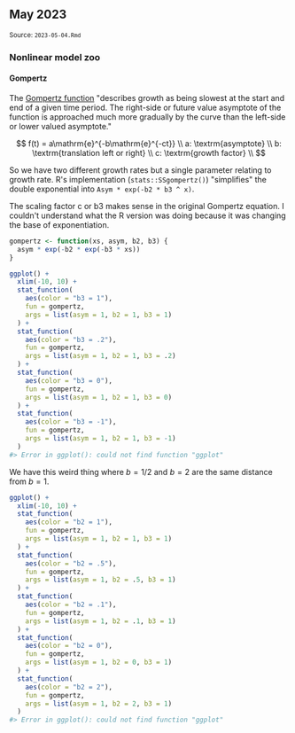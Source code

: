 <!--- Timestamp to trigger book rebuilds: 2023-05-04 15:07:31.616748 --->



## May 2023

<small>Source: <code>2023-05-04.Rmd</code></small>


### Nonlinear model zoo

#### Gompertz 

The [Gompertz function](https://en.wikipedia.org/wiki/Gompertz_function)
"describes growth as being slowest at the start and end of a given time
period. The right-side or future value asymptote of the function is
approached much more gradually by the curve than the left-side or lower
valued asymptote." 

$$
f(t) = a\mathrm{e}^{-b\mathrm{e}^{-ct}} \\
a: \textrm{asymptote} \\
b: \textrm{translation left or right} \\
c: \textrm{growth factor} \\
$$

So we have two different growth rates but a single parameter relating to
growth rate. R's implementation (`stats::SSgompertz()`) "simplifies" the
double exponential into `Asym * exp(-b2 * b3 ^ x)`.

The scaling factor c or b3 makes sense in the original Gompertz
equation. I couldn't understand what the R version was doing because it was
changing the base of exponentiation.


```r
gompertz <- function(xs, asym, b2, b3) {
  asym * exp(-b2 * exp(-b3 * xs))
}

ggplot() + 
  xlim(-10, 10) +
  stat_function(
    aes(color = "b3 = 1"),
    fun = gompertz, 
    args = list(asym = 1, b2 = 1, b3 = 1)
  ) + 
  stat_function(
    aes(color = "b3 = .2"),
    fun = gompertz, 
    args = list(asym = 1, b2 = 1, b3 = .2)
  ) +
  stat_function(
    aes(color = "b3 = 0"),
    fun = gompertz, 
    args = list(asym = 1, b2 = 1, b3 = 0)
  ) +
  stat_function(
    aes(color = "b3 = -1"),
    fun = gompertz, 
    args = list(asym = 1, b2 = 1, b3 = -1)
  ) 
#> Error in ggplot(): could not find function "ggplot"
```

We have this weird thing where $b = 1/2$ and $b = 2$ are the same
distance from $b = 1$.



```r
ggplot() + 
  xlim(-10, 10) +
  stat_function(
    aes(color = "b2 = 1"),
    fun = gompertz, 
    args = list(asym = 1, b2 = 1, b3 = 1)
  ) +
  stat_function(
    aes(color = "b2 = .5"),
    fun = gompertz, 
    args = list(asym = 1, b2 = .5, b3 = 1)
  ) +
  stat_function(
    aes(color = "b2 = .1"),
    fun = gompertz, 
    args = list(asym = 1, b2 = .1, b3 = 1)
  ) +
  stat_function(
    aes(color = "b2 = 0"),
    fun = gompertz, 
    args = list(asym = 1, b2 = 0, b3 = 1)
  ) +
  stat_function(
    aes(color = "b2 = 2"),
    fun = gompertz, 
    args = list(asym = 1, b2 = 2, b3 = 1)
  ) 
#> Error in ggplot(): could not find function "ggplot"
```




